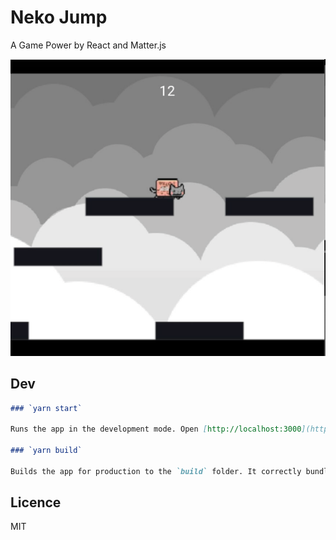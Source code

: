 # Neko Jump

A Game Power by React and Matter.js

![](images/demo.png)

## Dev

```markdown
### `yarn start`

Runs the app in the development mode. Open [http://localhost:3000](http://localhost:3000) to view it in the browser.

### `yarn build`

Builds the app for production to the `build` folder. It correctly bundles React in production mode and optimizes the build for the best performance.

```

## Licence

MIT
